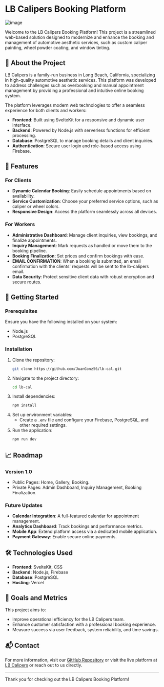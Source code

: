 # LB Calipers Booking Platform

![image](https://github.com/user-attachments/assets/27bac2aa-9de9-4bd6-9805-7fe7f1d08a2a)


Welcome to the LB Calipers Booking Platform! This project is a streamlined web-based solution designed to modernize and enhance the booking and management of automotive aesthetic services, such as custom caliper painting, wheel powder coating, and window tinting.

## 🚗 About the Project

LB Calipers is a family-run business in Long Beach, California, specializing in high-quality automotive aesthetic services. This platform was developed to address challenges such as overbooking and manual appointment management by providing a professional and intuitive online booking system.

The platform leverages modern web technologies to offer a seamless experience for both clients and workers:

- **Frontend**: Built using SvelteKit for a responsive and dynamic user interface.
- **Backend**: Powered by Node.js with serverless functions for efficient processing.
- **Database**: PostgreSQL to manage booking details and client inquiries.
- **Authentication**: Secure user login and role-based access using Firebase.

## 🌟 Features

### For Clients
- **Dynamic Calendar Booking**: Easily schedule appointments based on availability.
- **Service Customization**: Choose your preferred service options, such as caliper or wheel colors.
- **Responsive Design**: Access the platform seamlessly across all devices.

### For Workers
- **Administrative Dashboard**: Manage client inquiries, view bookings, and finalize appointments.
- **Inquiry Management**: Mark requests as handled or move them to the booking pipeline.
- **Booking Finalization**: Set prices and confirm bookings with ease.
- **EMAIL CONFIRMATION**: When a booking is submitted, an email confirmation with the clients' requests will be sent to the lb-calipers email.
- **Data Security**: Protect sensitive client data with robust encryption and secure routes.

## 🚀 Getting Started

### Prerequisites
Ensure you have the following installed on your system:
- Node.js
- PostgreSQL

### Installation
1. Clone the repository:
   ```bash
   git clone https://github.com/JuanGonz56/lb-cal.git
   ```
2. Navigate to the project directory:
   ```bash
   cd lb-cal
   ```
3. Install dependencies:
   ```bash
   npm install
   ```
4. Set up environment variables:
   - Create a `.env` file and configure your Firebase, PostgreSQL, and other required settings.
5. Run the application:
   ```bash
   npm run dev
   ```
## 📈 Roadmap

### Version 1.0
- Public Pages: Home, Gallery, Booking.
- Private Pages: Admin Dashboard, Inquiry Management, Booking Finalization.

### Future Updates
- **Calendar Integration**: A full-featured calendar for appointment management.
- **Analytics Dashboard**: Track bookings and performance metrics.
- **Mobile App**: Extend platform access via a dedicated mobile application.
- **Payment Gateway**: Enable secure online payments.

## 🛠 Technologies Used
- **Frontend**: SvelteKit, CSS
- **Backend**: Node.js, Firebase
- **Database**: PostgreSQL
- **Hosting**: Vercel

## 🎯 Goals and Metrics
This project aims to:
- Improve operational efficiency for the LB Calipers team.
- Enhance customer satisfaction with a professional booking experience.
- Measure success via user feedback, system reliability, and time savings.

## 📬 Contact
For more information, visit our [GitHub Repository](https://github.com/JuanGonz56/lb-cal) or visit the live platform at [LB Calipers](https://lb-cal.vercel.app/public) or reach out to us directly.

---

Thank you for checking out the LB Calipers Booking Platform!
